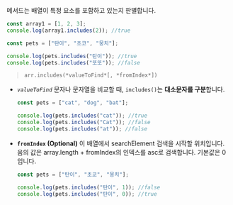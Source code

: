 메서드는 배열이 특정 요소를 포함하고 있는지 판별합니다.

```jsx
const array1 = [1, 2, 3];
console.log(array1.includes(2)); //true

const pets = ["탄이", "초코", "뭉치"];

console.log(pets.includes("탄이")); //true
console.log(pets.includes("또또")); //false
```

> `arr.includes(*valueToFind*[, *fromIndex*])`

- _`valueToFind`_
  문자나 문자열을 비교할 때, `includes()`는 **대소문자를 구분**합니다.
  ```jsx
  const pets = ["cat", "dog", "bat"];

  console.log(pets.includes("cat")); //true
  console.log(pets.includes("Cat")); //false
  console.log(pets.includes("at")); //false
  ```
- **`fromIndex` (Optional)**
  이 배열에서 searchElement 검색을 시작할 위치입니다. 음의 값은 array.length + fromIndex의 인덱스를 asc로 검색합니다. 기본값은 0입니다.
  ```jsx
  const pets = ["탄이", "초코", "뭉치"];

  console.log(pets.includes("탄이", 1)); //false
  console.log(pets.includes("탄이", 0)); //true
  ```
